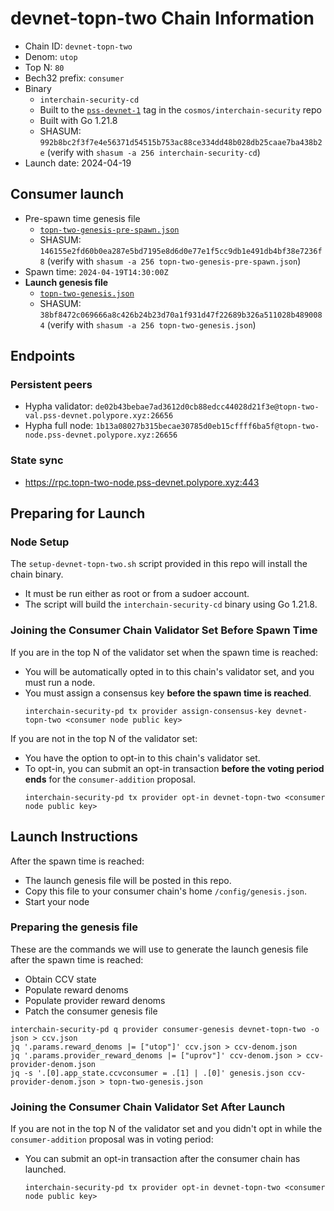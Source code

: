 # devnet-topn-two Chain Information

* Chain ID: `devnet-topn-two`
* Denom: `utop`
* Top N: `80`
* Bech32 prefix: `consumer`
* Binary
  * `interchain-security-cd`
  * Built to the [`pss-devnet-1`](https://github.com/cosmos/interchain-security/releases/tag/pss-devnet-1) tag in the `cosmos/interchain-security` repo
  * Built with Go 1.21.8
  * SHASUM: `992b8bc2f3f7e4e56371d54515b753ac88ce334dd48b028db25caae7ba438b2e` (verify with `shasum -a 256 interchain-security-cd`)
* Launch date: 2024-04-19

## Consumer launch

* Pre-spawn time genesis file
  * [`topn-two-genesis-pre-spawn.json`](./topn-two-genesis-pre-spawn.json)
  * SHASUM: `146155e2fd60b0ea287e5bd7195e8d6d0e77e1f5cc9db1e491db4bf38e7236f8` (verify with `shasum -a 256 topn-two-genesis-pre-spawn.json`)
* Spawn time: `2024-04-19T14:30:00Z`
* **Launch genesis file**
  * [`topn-two-genesis.json`](./topn-two-genesis.json)
  * SHASUM: `38bf8472c069666a8c426b24b23d70a1f931d47f22689b326a511028b4890084` (verify with `shasum -a 256 topn-two-genesis.json`)

## Endpoints

### Persistent peers

* Hypha validator: `de02b43bebae7ad3612d0cb88edcc44028d21f3e@topn-two-val.pss-devnet.polypore.xyz:26656`
* Hypha full node: `1b13a08027b315becae30785d0eb15cffff6ba5f@topn-two-node.pss-devnet.polypore.xyz:26656`

### State sync

* https://rpc.topn-two-node.pss-devnet.polypore.xyz:443

## Preparing for Launch

### Node Setup

The `setup-devnet-topn-two.sh` script provided in this repo will install the chain binary.
* It must be run either as root or from a sudoer account.
* The script will build the `interchain-security-cd` binary using Go 1.21.8.

### Joining the Consumer Chain Validator Set Before Spawn Time

If you are in the top N of the validator set when the spawn time is reached:
* You will be automatically opted in to this chain's validator set, and you must run a node.
* You must assign a consensus key **before the spawn time is reached**.
  ```
  interchain-security-pd tx provider assign-consensus-key devnet-topn-two <consumer node public key>
  ```

If you are not in the top N of the validator set:
* You have the option to opt-in to this chain's validator set.
* To opt-in, you can submit an opt-in transaction **before the voting period ends** for the `consumer-addition` proposal.
  ```
  interchain-security-pd tx provider opt-in devnet-topn-two <consumer node public key>
  ```

## Launch Instructions

After the spawn time is reached:
  * The launch genesis file will be posted in this repo.
  * Copy this file to your consumer chain's home `/config/genesis.json`.
  * Start your node

### Preparing the genesis file

These are the commands we will use to generate the launch genesis file after the spawn time is reached:

* Obtain CCV state
* Populate reward denoms
* Populate provider reward denoms
* Patch the consumer genesis file
```
interchain-security-pd q provider consumer-genesis devnet-topn-two -o json > ccv.json
jq '.params.reward_denoms |= ["utop"]' ccv.json > ccv-denom.json
jq '.params.provider_reward_denoms |= ["uprov"]' ccv-denom.json > ccv-provider-denom.json
jq -s '.[0].app_state.ccvconsumer = .[1] | .[0]' genesis.json ccv-provider-denom.json > topn-two-genesis.json
```

### Joining the Consumer Chain Validator Set After Launch

If you are not in the top N of the validator set and you didn't opt in while the `consumer-addition` proposal was in voting period:
* You can submit an opt-in transaction after the consumer chain has launched.
  ```
  interchain-security-pd tx provider opt-in devnet-topn-two <consumer node public key>
  ```
